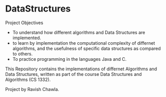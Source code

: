 DataStructures
==============

Project Objectives

 - To understand how different algorithms and Data Structures are implemented.
 - to learn by implementation the computational complexity of differnet algorithms, and the usefulness of specific data structures as compared to others.
 - To practice programming in the languages Java and C.
 
 
 This Repository contains the implementations of differnet Algorithms and Data Structures, written as part of the course Data Structures and Algorithms (CS 1332). 
 
 Project by Ravish Chawla.
